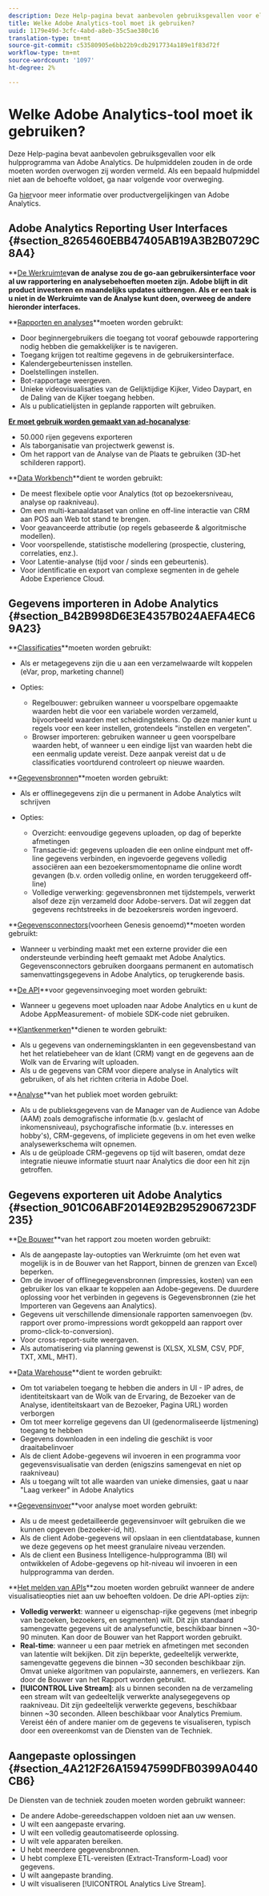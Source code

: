```yaml
---
description: Deze Help-pagina bevat aanbevolen gebruiksgevallen voor elk hulpprogramma van Adobe Analytics. De hulpmiddelen zouden in de orde moeten worden overwogen zij worden vermeld. Als een bepaald hulpmiddel niet aan de behoefte voldoet, ga naar volgende voor overweging.
title: Welke Adobe Analytics-tool moet ik gebruiken?
uuid: 1179e49d-3cfc-4abd-a8eb-35c5ae380c16
translation-type: tm+mt
source-git-commit: c53580905e6bb22b9cdb2917734a189e1f83d72f
workflow-type: tm+mt
source-wordcount: '1097'
ht-degree: 2%

---
```



# Welke Adobe Analytics-tool moet ik gebruiken?

Deze Help-pagina bevat aanbevolen gebruiksgevallen voor elk hulpprogramma van Adobe Analytics. De hulpmiddelen zouden in de orde moeten worden overwogen zij worden vermeld. Als een bepaald hulpmiddel niet aan de behoefte voldoet, ga naar volgende voor overweging.

Ga [hier](/help/admin/c-analytics-product-comparison/analytics-product-comparison.md)voor meer informatie over productvergelijkingen van Adobe Analytics.

## Adobe Analytics Reporting User Interfaces {#section_8265460EBB47405AB19A3B2B0729C8A4}

**[De Werkruimte](/help/analyze/analysis-workspace/home.md)**van de analyse zou de go-aan gebruikersinterface voor al uw rapportering en analysebehoeften moeten zijn. Adobe blijft in dit product investeren en maandelijks updates uitbrengen. Als er een taak is u niet in de Werkruimte van de Analyse kunt doen, overweeg de andere hieronder interfaces.**

**[Rapporten en analyses](/help/analyze/reports-analytics/overview/report-overview.md)**moeten worden gebruikt:

* Door beginnergebruikers die toegang tot vooraf gebouwde rapportering nodig hebben die gemakkelijker is te navigeren.
* Toegang krijgen tot realtime gegevens in de gebruikersinterface.
* Kalendergebeurtenissen instellen.
* Doelstellingen instellen.
* Bot-rapportage weergeven.
* Unieke videovisualisaties van de Gelijktijdige Kijker, Video Daypart, en de Daling van de Kijker toegang hebben.
* Als u publicatielijsten in geplande rapporten wilt gebruiken.

**[Er moet gebruik worden gemaakt van ad-hocanalyse](/help/analyze/ad-hoc-analysis/adhoc-home.md)**:

* 50.000 rijen gegevens exporteren
* Als taborganisatie van projectwerk gewenst is.
* Om het rapport van de Analyse van de Plaats te gebruiken (3D-het schilderen rapport).

**[Data Workbench](https://docs.adobe.com/content/help/en/data-workbench/using/home.html)**dient te worden gebruikt:

* De meest flexibele optie voor Analytics (tot op bezoekersniveau, analyse op raakniveau).
* Om een multi-kanaaldataset van online en off-line interactie van CRM aan POS aan Web tot stand te brengen.
* Voor geavanceerde attributie (op regels gebaseerde &amp; algoritmische modellen).
* Voor voorspellende, statistische modellering (prospectie, clustering, correlaties, enz.).
* Voor Latentie-analyse (tijd voor / sinds een gebeurtenis).
* Voor identificatie en export van complexe segmenten in de gehele Adobe Experience Cloud.

## Gegevens importeren in Adobe Analytics {#section_B42B998D6E3E4357B024AEFA4EC69A23}

**[Classificaties](/help/components/c-classifications2/c-classifications.md)**moeten worden gebruikt:

* Als er metagegevens zijn die u aan een verzamelwaarde wilt koppelen (eVar, prop, marketing channel)
* Opties:

   * Regelbouwer: gebruiken wanneer u voorspelbare opgemaakte waarden hebt die voor een variabele worden verzameld, bijvoorbeeld waarden met scheidingstekens. Op deze manier kunt u regels voor een keer instellen, grotendeels &quot;instellen en vergeten&quot;.
   * Browser importeren: gebruiken wanneer u geen voorspelbare waarden hebt, of wanneer u een eindige lijst van waarden hebt die een eenmalig update vereist. Deze aanpak vereist dat u de classificaties voortdurend controleert op nieuwe waarden.

**[Gegevensbronnen](/help/import/c-data-sources/datasrc-home.md)**moeten worden gebruikt:

* Als er offlinegegevens zijn die u permanent in Adobe Analytics wilt schrijven
* Opties:

   * Overzicht: eenvoudige gegevens uploaden, op dag of beperkte afmetingen
   * Transactie-id: gegevens uploaden die een online eindpunt met off-line gegevens verbinden, en ingevoerde gegevens volledig associëren aan een bezoekersmomentopname die online wordt gevangen (b.v. orden volledig online, en worden teruggekeerd off-line)
   * Volledige verwerking: gegevensbronnen met tijdstempels, verwerkt alsof deze zijn verzameld door Adobe-servers. Dat wil zeggen dat gegevens rechtstreeks in de bezoekersreis worden ingevoerd.

**[Gegevensconnectors](https://www.adobeexchange.com/experiencecloud.html)(voorheen Genesis genoemd)**moeten worden gebruikt:

* Wanneer u verbinding maakt met een externe provider die een ondersteunde verbinding heeft gemaakt met Adobe Analytics. Gegevensconnectors gebruiken doorgaans permanent en automatisch samenvattingsgegevens in Adobe Analytics, op terugkerende basis.

**[De API](/help/import/c-data-insertion-api/c-data-insertion-api.md)**voor gegevensinvoeging moet worden gebruikt:

* Wanneer u gegevens moet uploaden naar Adobe Analytics en u kunt de Adobe AppMeasurement- of mobiele SDK-code niet gebruiken.

**[Klantkenmerken](https://docs.adobe.com/content/help/nl-NL/core-services/interface/customer-attributes/attributes.html)**dienen te worden gebruikt:

* Als u gegevens van ondernemingsklanten in een gegevensbestand van het het relatiebeheer van de klant (CRM) vangt en de gegevens aan de Wolk van de Ervaring wilt uploaden.
* Als u de gegevens van CRM voor diepere analyse in Analytics wilt gebruiken, of als het richten criteria in Adobe Doel.

**[Analyse](/help/integrate/c-audience-analytics/mc-audiences-aam.md)**van het publiek moet worden gebruikt:

* Als u de publieksgegevens van de Manager van de Audience van Adobe (AAM) zoals demografische informatie (b.v. geslacht of inkomensniveau), psychografische informatie (b.v. interesses en hobby&#39;s), CRM-gegevens, of impliciete gegevens in om het even welke analysewerkschema wilt opnemen.
* Als u de geüploade CRM-gegevens op tijd wilt baseren, omdat deze integratie nieuwe informatie stuurt naar Analytics die door een hit zijn getroffen.

## Gegevens exporteren uit Adobe Analytics {#section_901C06ABF2014E92B2952906723DF235}

**[De Bouwer](/help/analyze/report-builder/home.md)**van het rapport zou moeten worden gebruikt:

* Als de aangepaste lay-outopties van Werkruimte (om het even wat mogelijk is in de Bouwer van het Rapport, binnen de grenzen van Excel) beperken.
* Om de invoer of offlinegegevensbronnen (impressies, kosten) van een gebruiker los van elkaar te koppelen aan Adobe-gegevens. De duurdere oplossing voor het verbinden in gegevens is Gegevensbronnen (zie het Importeren van Gegevens aan Analytics).
* Gegevens uit verschillende dimensionale rapporten samenvoegen (bv. rapport over promo-impressions wordt gekoppeld aan rapport over promo-click-to-conversion).
* Voor cross-report-suite weergaven.
* Als automatisering via planning gewenst is (XLSX, XLSM, CSV, PDF, TXT, XML, MHT).

**[Data Warehouse](/help/export/data-warehouse/data-warehouse.md)**dient te worden gebruikt:

* Om tot variabelen toegang te hebben die anders in UI - IP adres, de identiteitskaart van de Wolk van de Ervaring, de Bezoeker van de Analyse, identiteitskaart van de Bezoeker, Pagina URL) worden verborgen
* Om tot meer korrelige gegevens dan UI (gedenormaliseerde lijstmening) toegang te hebben
* Gegevens downloaden in een indeling die geschikt is voor draaitabelinvoer
* Als de client Adobe-gegevens wil invoeren in een programma voor gegevensvisualisatie van derden (enigszins samengevat en niet op raakniveau)
* Als u toegang wilt tot alle waarden van unieke dimensies, gaat u naar &quot;Laag verkeer&quot; in Adobe Analytics

**[Gegevensinvoer](/help/export/analytics-data-feed/c-df-contents/datafeeds-contents.md)**voor analyse moet worden gebruikt:

* Als u de meest gedetailleerde gegevensinvoer wilt gebruiken die we kunnen opgeven (bezoeker-id, hit).
* Als de client Adobe-gegevens wil opslaan in een clientdatabase, kunnen we deze gegevens op het meest granulaire niveau verzenden.
* Als de client een Business Intelligence-hulpprogramma (BI) wil ontwikkelen of Adobe-gegevens op hit-niveau wil invoeren in een hulpprogramma van derden.

**[Het melden van APIs](https://www.adobe.io/apis/experiencecloud/analytics/docs.html#!AdobeDocs/analytics-2.0-apis/master/reporting-guide.md)**zou moeten worden gebruikt wanneer de andere visualisatieopties niet aan uw behoeften voldoen. De drie API-opties zijn:

* **Volledig verwerkt**: wanneer u eigenschap-rijke gegevens (met inbegrip van bezoeken, bezoekers, en segmenten) wilt. Dit zijn standaard samengevatte gegevens uit de analysefunctie, beschikbaar binnen ~30-90 minuten. Kan door de Bouwer van het Rapport worden gebruikt.
* **Real-time**: wanneer u een paar metriek en afmetingen met seconden van latentie wilt bekijken. Dit zijn beperkte, gedeeltelijk verwerkte, samengevatte gegevens die binnen ~30 seconden beschikbaar zijn. Omvat unieke algoritmen van populairste, aannemers, en verliezers. Kan door de Bouwer van het Rapport worden gebruikt.
* **[!UICONTROL Live Stream]**: als u binnen seconden na de verzameling een stream wilt van gedeeltelijk verwerkte analysegegevens op raakniveau. Dit zijn gedeeltelijk verwerkte gegevens, beschikbaar binnen ~30 seconden. Alleen beschikbaar voor Analytics Premium. Vereist één of andere manier om de gegevens te visualiseren, typisch door een overeenkomst van de Diensten van de Techniek.

## Aangepaste oplossingen {#section_4A212F26A15947599DFB0399A0440CB6}

De Diensten van de techniek zouden moeten worden gebruikt wanneer:

* De andere Adobe-gereedschappen voldoen niet aan uw wensen.
* U wilt een aangepaste ervaring.
* U wilt een volledig geautomatiseerde oplossing.
* U wilt vele apparaten bereiken.
* U hebt meerdere gegevensbronnen.
* U hebt complexe ETL-vereisten (Extract-Transform-Load) voor gegevens.
* U wilt aangepaste branding.
* U wilt visualiseren [!UICONTROL Analytics Live Stream].
